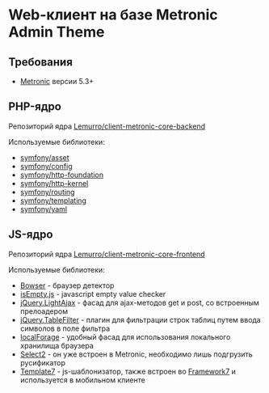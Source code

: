 # Web-клиент на базе Metronic Admin Theme

## Требования
- [Metronic](http://keenthemes.com/metronic/) версии 5.3+

## PHP-ядро
Репозиторий ядра [Lemurro/client-metronic-core-backend](https://github.com/Lemurro/client-metronic-core-backend)

Используемые библиотеки:
- [symfony/asset](https://github.com/symfony/asset)
- [symfony/config](https://github.com/symfony/config)
- [symfony/http-foundation](https://github.com/symfony/http-foundation)
- [symfony/http-kernel](https://github.com/symfony/http-kernel)
- [symfony/routing](https://github.com/symfony/routing)
- [symfony/templating](https://github.com/symfony/templating)
- [symfony/yaml](https://github.com/symfony/yaml)

## JS-ядро
Репозиторий ядра [Lemurro/client-metronic-core-frontend](https://github.com/Lemurro/client-metronic-core-frontend)

Используемые библиотеки:
- [Bowser](https://github.com/lancedikson/bowser) - браузер детектор
- [isEmpty.js](https://github.com/DimNS/isEmpty.js) - javascript empty value checker
- [jQuery.LightAjax](https://github.com/DimNS/jQuery.LightAjax) - фасад для ajax-методов get и post, со встроенным прелоадером
- [jQuery.TableFilter](https://github.com/DimNS/jQuery.TableFilter) - плагин для фильтрации строк таблиц путем ввода символов в поле фильтра
- [localForage](https://github.com/localForage/localForage) - удобный фасад для использования локального хранилища браузера
- [Select2](https://github.com/select2/select2/blob/develop/dist/js/i18n/ru.js) - он уже встроен в Metronic, необходимо лишь подгрузить русификатор
- [Template7](http://idangero.us/template7) - js-шаблонизатор, также встроен во [Framework7](http://framework7.io) и используется в мобильном клиенте